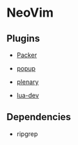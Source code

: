 # NeoVim

## Plugins
- [Packer](https://github.com/wbthomason/packer.nvim) 

- [popup](https://github.com/nvim-lua/popup.nvim)
- [plenary](https://github.com/nvim-lua/plenary.nvim)
- [lua-dev](https://github.com/folke/lua-dev.nvim)

## Dependencies
- ripgrep
